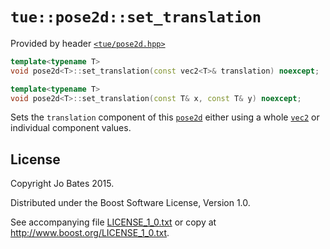 `tue::pose2d::set_translation`
==============================
Provided by header [`<tue/pose2d.hpp>`](../../headers/pose2d.md)

```c++
template<typename T>
void pose2d<T>::set_translation(const vec2<T>& translation) noexcept;

template<typename T>
void pose2d<T>::set_translation(const T& x, const T& y) noexcept;
```

Sets the `translation` component of this [`pose2d`](../../headers/pose2d.md)
either using a whole [`vec2`](../../headers/vec.md) or individual component
values.

License
-------
Copyright Jo Bates 2015.

Distributed under the Boost Software License, Version 1.0.

See accompanying file [LICENSE_1_0.txt](../../../LICENSE_1_0.txt) or copy at
http://www.boost.org/LICENSE_1_0.txt.

